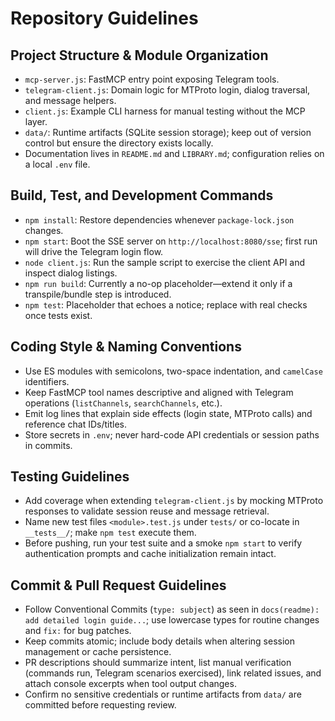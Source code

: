 # Repository Guidelines

## Project Structure & Module Organization
- `mcp-server.js`: FastMCP entry point exposing Telegram tools.
- `telegram-client.js`: Domain logic for MTProto login, dialog traversal, and message helpers.
- `client.js`: Example CLI harness for manual testing without the MCP layer.
- `data/`: Runtime artifacts (SQLite session storage); keep out of version control but ensure the directory exists locally.
- Documentation lives in `README.md` and `LIBRARY.md`; configuration relies on a local `.env` file.

## Build, Test, and Development Commands
- `npm install`: Restore dependencies whenever `package-lock.json` changes.
- `npm start`: Boot the SSE server on `http://localhost:8080/sse`; first run will drive the Telegram login flow.
- `node client.js`: Run the sample script to exercise the client API and inspect dialog listings.
- `npm run build`: Currently a no-op placeholder—extend it only if a transpile/bundle step is introduced.
- `npm test`: Placeholder that echoes a notice; replace with real checks once tests exist.

## Coding Style & Naming Conventions
- Use ES modules with semicolons, two-space indentation, and `camelCase` identifiers.
- Keep FastMCP tool names descriptive and aligned with Telegram operations (`listChannels`, `searchChannels`, etc.).
- Emit log lines that explain side effects (login state, MTProto calls) and reference chat IDs/titles.
- Store secrets in `.env`; never hard-code API credentials or session paths in commits.

## Testing Guidelines
- Add coverage when extending `telegram-client.js` by mocking MTProto responses to validate session reuse and message retrieval.
- Name new test files `<module>.test.js` under `tests/` or co-locate in `__tests__/`; make `npm test` execute them.
- Before pushing, run your test suite and a smoke `npm start` to verify authentication prompts and cache initialization remain intact.

## Commit & Pull Request Guidelines
- Follow Conventional Commits (`type: subject`) as seen in `docs(readme): add detailed login guide...`; use lowercase types for routine changes and `fix:` for bug patches.
- Keep commits atomic; include body details when altering session management or cache persistence.
- PR descriptions should summarize intent, list manual verification (commands run, Telegram scenarios exercised), link related issues, and attach console excerpts when tool output changes.
- Confirm no sensitive credentials or runtime artifacts from `data/` are committed before requesting review.
